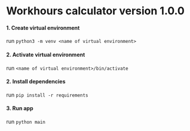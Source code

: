 # Workhours calculator version 1.0.0

#### 1. Create virtual environment

run `python3 -m venv <name of virtual environment>`

#### 2. Activate virtual environment

run `<name of virtual environment>/bin/activate`

#### 2. Install dependencies

run `pip install -r requirements`

#### 3. Run app

run `python main`
